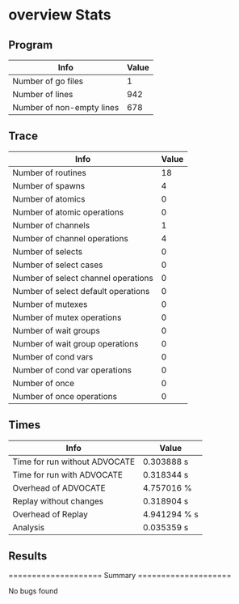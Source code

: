 # overview Stats

## Program
| Info | Value |
| - | - |
| Number of go files | 1 |
| Number of lines | 942 |
| Number of non-empty lines | 678 |


## Trace
| Info | Value |
| - | - |
| Number of routines | 18 |
| Number of spawns | 4 |
| Number of atomics | 0 |
| Number of atomic operations | 0 |
| Number of channels | 1 |
| Number of channel operations | 4 |
| Number of selects | 0 |
| Number of select cases | 0 |
| Number of select channel operations | 0 |
| Number of select default operations | 0 |
| Number of mutexes | 0 |
| Number of mutex operations | 0 |
| Number of wait groups | 0 |
| Number of wait group operations | 0 |
| Number of cond vars | 0 |
| Number of cond var operations | 0 |
| Number of once | 0| 
| Number of once operations | 0 |


## Times
| Info | Value |
| - | - |
| Time for run without ADVOCATE | 0.303888 s |
| Time for run with ADVOCATE | 0.318344 s |
| Overhead of ADVOCATE | 4.757016 % |
| Replay without changes | 0.318904 s |
| Overhead of Replay | 4.941294 % s |
| Analysis | 0.035359 s |


## Results
==================== Summary ====================

No bugs found
